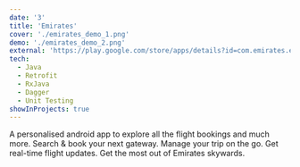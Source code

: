 ```yaml
---
date: '3'
title: 'Emirates'
cover: './emirates_demo_1.png'
demo: './emirates_demo_2.png'
external: 'https://play.google.com/store/apps/details?id=com.emirates.ek.android'
tech:
  - Java
  - Retrofit
  - RxJava
  - Dagger
  - Unit Testing
showInProjects: true
---
```


A personalised android app to explore all the flight bookings and much more.
Search & book your next gateway. Manage your trip on the go. Get real-time flight updates. Get the most out of Emirates skywards.
